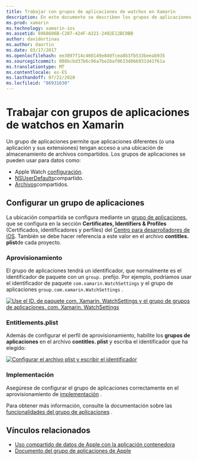 ```yaml
---
title: Trabajar con grupos de aplicaciones de watchos en Xamarin
description: En este documento se describen los grupos de aplicaciones y su uso en una aplicación de watchos. En él se describe cómo configurar un grupo de aplicaciones, los requisitos de aprovisionamiento, los derechos. plist y las consideraciones de implementación.
ms.prod: xamarin
ms.technology: xamarin-ios
ms.assetid: 6968606B-C287-424F-A321-2492E12BC0BB
author: davidortinau
ms.author: daortin
ms.date: 03/17/2017
ms.openlocfilehash: ee3897f14c460149e840fcea8b3fb533beeab935
ms.sourcegitcommit: 008bcbd37b6c96a7be2baf0633d066931d41f61a
ms.translationtype: MT
ms.contentlocale: es-ES
ms.lasthandoff: 07/22/2020
ms.locfileid: "86931630"
---
```

# <a name="working-with-watchos-app-groups-in-xamarin"></a>Trabajar con grupos de aplicaciones de watchos en Xamarin

Un grupo de aplicaciones permite que aplicaciones diferentes (o una aplicación y sus extensiones) tengan acceso a una ubicación de almacenamiento de archivos compartidos. Los grupos de aplicaciones se pueden usar para datos como:

- Apple Watch [configuración](~/ios/watchos/app-fundamentals/settings.md).
- [NSUserDefaults](~/ios/watchos/app-fundamentals/parent-app.md#nsuserdefaults)compartido.
- [Archivos](~/ios/watchos/app-fundamentals/parent-app.md#files)compartidos.

## <a name="configure-an-app-group"></a>Configurar un grupo de aplicaciones

La ubicación compartida se configura mediante un [grupo de aplicaciones](https://developer.apple.com/library/ios/documentation/Miscellaneous/Reference/EntitlementKeyReference/Chapters/EnablingAppSandbox.html#//apple_ref/doc/uid/TP40011195-CH4-SW19), que se configura en la sección **Certificates, Identifiers & Profiles** (Certificados, identificadores y perfiles) del [Centro para desarrolladores de iOS](https://developer.apple.com/devcenter/ios/). También se debe hacer referencia a este valor en el archivo **contitles. plist**de cada proyecto.

### <a name="provisioning"></a>Aprovisionamiento

El grupo de aplicaciones tendrá un identificador, que normalmente es el identificador de paquete con un `group.` prefijo. Por ejemplo, podríamos usar el identificador de paquete `com.xamarin.WatchSettings` y el grupo de aplicaciones `group.com.xamarin.WatchSettings` .

[![Use el ID. de paquete com. Xamarin. WatchSettings y el grupo de grupos de aplicaciones. com. Xamarin. WatchSettings](app-groups-images/app-group-sml.png)](app-groups-images/app-group.png#lightbox)

### <a name="entitlementsplist"></a>Entitlements.plist

Además de configurar el perfil de aprovisionamiento, habilite los **grupos de aplicaciones** en el archivo **contitles. plist** y escriba el identificador que ha elegido:

[![Configurar el archivo plist y escribir el identificador](app-groups-images/entitlements-sml.png)](app-groups-images/entitlements.png#lightbox)

### <a name="deployment"></a>Implementación

Asegúrese de configurar el grupo de aplicaciones correctamente en el aprovisionamiento de [implementación](~/ios/watchos/deploy-test/index.md#App_Groups) .

Para obtener más información, consulte la documentación sobre las [funcionalidades del grupo de aplicaciones](~/ios/deploy-test/provisioning/capabilities/app-groups-capabilities.md) .

## <a name="related-links"></a>Vínculos relacionados

- [Uso compartido de datos de Apple con la aplicación contenedora](https://developer.apple.com/library/ios/documentation/General/Conceptual/ExtensibilityPG/ExtensionScenarios.html)
- [Documento del grupo de aplicaciones de Apple](https://developer.apple.com/library/ios/documentation/Miscellaneous/Reference/EntitlementKeyReference/Chapters/EnablingAppSandbox.html#//apple_ref/doc/uid/TP40011195-CH4-SW19)
